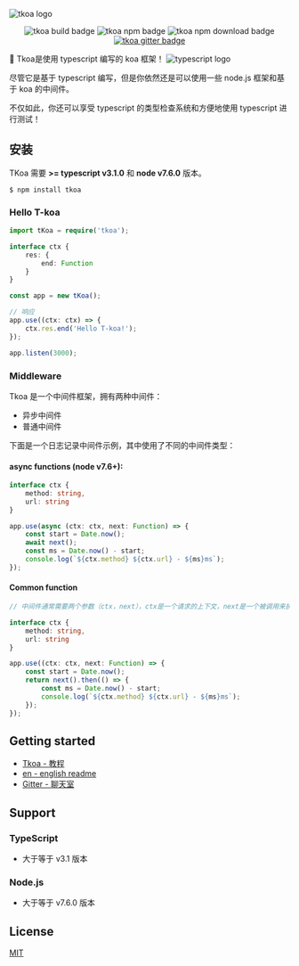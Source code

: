 ![tkoa logo](https://raw.githubusercontent.com/tkoajs/tkoa/master/source/logo.png)

<p align="center">
    <img alt='tkoa build badge' src='https://travis-ci.org/tkoajs/tkoa.svg?branch=master'>
    <img alt='tkoa npm badge' src='https://img.shields.io/npm/v/tkoa.svg'>
    <img alt='tkoa npm download badge' src='https://img.shields.io/npm/dm/tkoa.svg'>
    <a href='https://gitter.im/tkoa-js/community_中文?utm_source=share-link&utm_medium=link&utm_campaign=share-link'><img alt='tkoa gitter badge' src='https://badges.gitter.im/tkoa-js/community_中文.svg'></a>
</p>

🌈 Tkoa是使用 typescript 编写的 koa 框架！ ![typescript logo](https://raw.githubusercontent.com/tkoajs/tkoa/master/source/ts%20logo.png)

尽管它是基于 typescript 编写，但是你依然还是可以使用一些 node.js 框架和基于 koa 的中间件。

不仅如此，你还可以享受 typescript 的类型检查系统和方便地使用 typescript 进行测试！

## 安装
TKoa 需要 **>= typescript v3.1.0** 和 **node v7.6.0** 版本。

```shell
$ npm install tkoa
```

### Hello T-koa

```typescript
import tKoa = require('tkoa');

interface ctx {
    res: {
        end: Function
    }
}

const app = new tKoa();

// 响应
app.use((ctx: ctx) => {
    ctx.res.end('Hello T-koa!');
});

app.listen(3000);
```

### Middleware
Tkoa 是一个中间件框架，拥有两种中间件：

- 异步中间件
- 普通中间件

下面是一个日志记录中间件示例，其中使用了不同的中间件类型：

#### async functions (node v7.6+):

```typescript
interface ctx {
    method: string,
    url: string
}

app.use(async (ctx: ctx, next: Function) => {
    const start = Date.now();
    await next();
    const ms = Date.now() - start;
    console.log(`${ctx.method} ${ctx.url} - ${ms}ms`);
});
```

#### Common function
```typescript
// 中间件通常需要两个参数（ctx，next），ctx是一个请求的上下文，next是一个被调用来执行下游中间件的函数。它返回一个带有then函数的Promise，用于在完成后运行代码。

interface ctx {
    method: string,
    url: string
}

app.use((ctx: ctx, next: Function) => {
    const start = Date.now();
    return next().then(() => {
        const ms = Date.now() - start;
        console.log(`${ctx.method} ${ctx.url} - ${ms}ms`);
    });
});
```

## Getting started
- [Tkoa - 教程](https://github.com/tkoajs/tkoa/wiki)
- [en - english readme](https://github.com/tkoajs/tkoa/blob/master/README.md)
- [Gitter - 聊天室](https://gitter.im/tkoa-js/community_中文)

## Support
### TypeScript
- 大于等于 v3.1 版本
### Node.js
- 大于等于 v7.6.0 版本

## License
[MIT](https://github.com/tkoajs/tkoa/blob/master/LICENSE)

